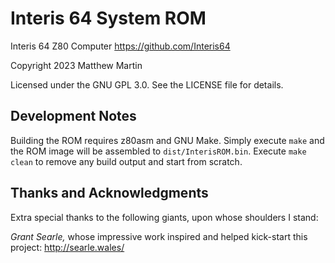 # Interis 64 System ROM

Interis 64 Z80 Computer
https://github.com/Interis64

Copyright 2023 Matthew Martin

Licensed under the GNU GPL 3.0. See the LICENSE file for details.

## Development Notes

Building the ROM requires z80asm and GNU Make.
Simply execute `make` and the ROM image will be assembled to `dist/InterisROM.bin`.
Execute `make clean` to remove any build output and start from scratch.

## Thanks and Acknowledgments

Extra special thanks to the following giants, upon whose shoulders I stand:

*Grant Searle,* whose impressive work inspired and helped kick-start this project:
http://searle.wales/
